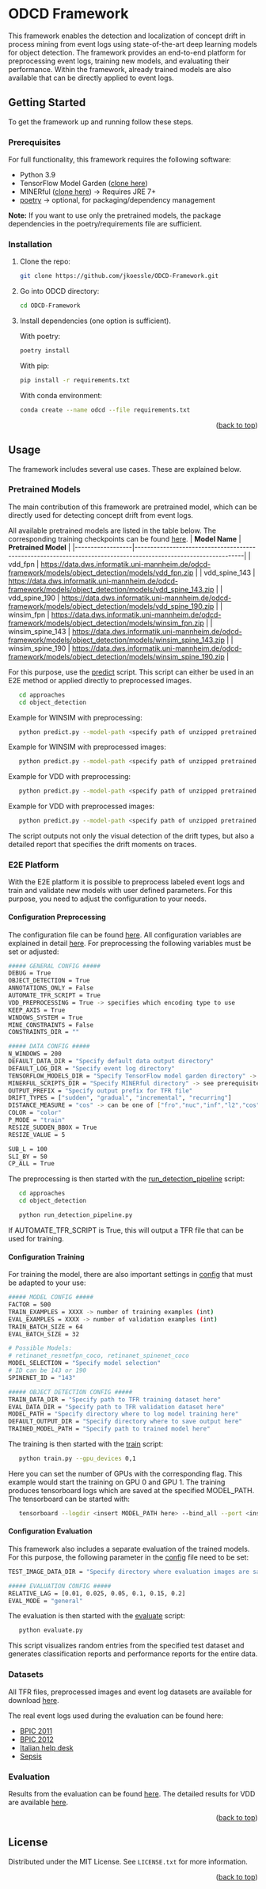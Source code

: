 <a name="readme-top"></a>

# ODCD Framework
This framework enables the detection and localization of concept drift in process mining from event logs using state-of-the-art deep learning models for object detection. The framework provides an end-to-end platform for preprocessing event logs, training new models, and evaluating their performance. Within the framework, already trained models are also available that can be directly applied to event logs. 

<!-- GETTING STARTED -->
## Getting Started

To get the framework up and running follow these steps.

### Prerequisites

For full functionality, this framework requires the following software:
* Python 3.9
* TensorFlow Model Garden ([clone here](https://github.com/tensorflow/models))
* MINERful ([clone here](https://github.com/cdc08x/MINERful)) -> Requires JRE 7+
* [poetry](https://python-poetry.org/) -> optional, for packaging/dependency management

<b>Note:</b> If you want to use only the pretrained models, the package dependencies in the poetry/requirements file are sufficient.

### Installation

1. Clone the repo:
   ```sh
   git clone https://github.com/jkoessle/ODCD-Framework.git
   ```
2. Go into ODCD directory:
   ```sh
   cd ODCD-Framework
   ```
3. Install dependencies (one option is sufficient).
   
   With poetry:
   ```sh
   poetry install
   ```
   With pip: 
   ```sh
   pip install -r requirements.txt
   ```
   With conda environment:
   ```sh
   conda create --name odcd --file requirements.txt
   ```
<p align="right">(<a href="#readme-top">back to top</a>)</p>



<!-- USAGE EXAMPLES -->
## Usage
The framework includes several use cases. These are explained below. 

### Pretrained Models
The main contribution of this framework are pretrained model, which can be directly used for detecting concept drift from event logs. 

All available pretrained models are listed in the table below. The corresponding training checkpoints can be found [here](https://data.dws.informatik.uni-mannheim.de/odcd-framework/models/object_detection/model_checkpoints/).
| **Model Name**   | **Pretrained Model**                                                                                           |
|------------------|----------------------------------------------------------------------------------------------------------------|
| vdd_fpn          | https://data.dws.informatik.uni-mannheim.de/odcd-framework/models/object_detection/models/vdd_fpn.zip          |
| vdd_spine_143    | https://data.dws.informatik.uni-mannheim.de/odcd-framework/models/object_detection/models/vdd_spine_143.zip    |
| vdd_spine_190    | https://data.dws.informatik.uni-mannheim.de/odcd-framework/models/object_detection/models/vdd_spine_190.zip    |
| winsim_fpn       | https://data.dws.informatik.uni-mannheim.de/odcd-framework/models/object_detection/models/winsim_fpn.zip       |
| winsim_spine_143 | https://data.dws.informatik.uni-mannheim.de/odcd-framework/models/object_detection/models/winsim_spine_143.zip |
| winsim_spine_190 | https://data.dws.informatik.uni-mannheim.de/odcd-framework/models/object_detection/models/winsim_spine_190.zip |


For this purpose, use the [predict](approaches/object_detection/predict.py) script. This script can either be used in an E2E method or applied directly to preprocessed images.
```sh
   cd approaches
   cd object_detection
```
Example for WINSIM with preprocessing:
```sh
   python predict.py --model-path <specify path of unzipped pretrained model> --log-dir <specify directory where event logs are stored> --encoding winsim --n-windows 200 --output-dir <specify output directory>
```
Example for WINSIM with preprocessed images:
```sh
   python predict.py --model-path <specify path of unzipped pretrained model> --image-dir <specify directory where preprocessed images are stored> --encoding winsim --n-windows 200 --output-dir <specify output directory>
```
Example for VDD with preprocessing:
```sh
   python predict.py --model-path <specify path of unzipped pretrained model> --log-dir <specify directory where event logs are stored> --encoding vdd --cp-all --output-dir <specify output directory>
```
Example for VDD with preprocessed images:
```sh
   python predict.py --model-path <specify path of unzipped pretrained model> --image-dir <specify directory where preprocessed images are stored> --encoding vdd --cp-all --output-dir <specify output directory>
```

The script outputs not only the visual detection of the drift types, but also a detailed report that specifies the drift moments on traces.
### E2E Platform
With the E2E platform it is possible to preprocess labeled event logs and train and validate new models with user defined parameters. For this purpose, you need to adjust the configuration to your needs.
#### Configuration Preprocessing
The configuration file can be found [here](approaches/object_detection/utils/config.py). All configuration variables are explained in detail [here](https://github.com/jkoessle/ODCD-Framework/wiki/Configuration-Variables). For preprocessing the following variables must be set or adjusted:
```sh
##### GENERAL CONFIG #####
DEBUG = True
OBJECT_DETECTION = True
ANNOTATIONS_ONLY = False
AUTOMATE_TFR_SCRIPT = True
VDD_PREPROCESSING = True -> specifies which encoding type to use
KEEP_AXIS = True
WINDOWS_SYSTEM = True
MINE_CONSTRAINTS = False
CONSTRAINTS_DIR = ""

##### DATA CONFIG #####
N_WINDOWS = 200
DEFAULT_DATA_DIR = "Specify default data output directory"
DEFAULT_LOG_DIR = "Specify event log directory"
TENSORFLOW_MODELS_DIR = "Specify TensorFlow model garden directory" -> see    prerequisites
MINERFUL_SCRIPTS_DIR = "Specify MINERful directory" -> see prerequisites
OUTPUT_PREFIX = "Specify output prefix for TFR file"
DRIFT_TYPES = ["sudden", "gradual", "incremental", "recurring"]
DISTANCE_MEASURE = "cos" -> can be one of ["fro","nuc","inf","l2","cos","earth"]
COLOR = "color"
P_MODE = "train"
RESIZE_SUDDEN_BBOX = True
RESIZE_VALUE = 5

SUB_L = 100
SLI_BY = 50
CP_ALL = True
```

The preprocessing is then started with the [run_detection_pipeline](approaches/object_detection/run_detection_pipeline.py) script:
```sh
   cd approaches
   cd object_detection
```
```sh
   python run_detection_pipeline.py
```
If AUTOMATE_TFR_SCRIPT is True, this will output a TFR file that can be used for training.
#### Configuration Training
For training the model, there are also important settings in [config](approaches/object_detection/utils/config.py) that must be adapted to your use:
```sh
##### MODEL CONFIG #####
FACTOR = 500
TRAIN_EXAMPLES = XXXX -> number of training examples (int)
EVAL_EXAMPLES = XXXX -> number of validation examples (int)
TRAIN_BATCH_SIZE = 64
EVAL_BATCH_SIZE = 32

# Possible Models:
# retinanet_resnetfpn_coco, retinanet_spinenet_coco
MODEL_SELECTION = "Specify model selection"
# ID can be 143 or 190
SPINENET_ID = "143"

##### OBJECT DETECTION CONFIG #####
TRAIN_DATA_DIR = "Specify path to TFR training dataset here"
EVAL_DATA_DIR = "Specify path to TFR validation dataset here"
MODEL_PATH = "Specify directory where to log model training here"
DEFAULT_OUTPUT_DIR = "Specify directory where to save output here"
TRAINED_MODEL_PATH = "Specify path to trained model here"
```
The training is then started with the [train](approaches/object_detection/train.py) script:
```sh
   python train.py --gpu_devices 0,1
```
Here you can set the number of GPUs with the corresponding flag. This example would start the training on GPU 0 and GPU 1. The training produces tensorboard logs which are saved at the specified MODEL_PATH. The tensorboard can be started with:
```sh
   tensorboard --logdir <insert MODEL_PATH here> --bind_all --port <insert your port here> 
```

#### Configuration Evaluation
This framework also includes a separate evaluation of the trained models. For this purpose, the following parameter in the [config](approaches/object_detection/utils/config.py) file need to be set:
```sh
TEST_IMAGE_DATA_DIR = "Specify directory where evaluation images are saved here"

##### EVALUATION CONFIG #####
RELATIVE_LAG = [0.01, 0.025, 0.05, 0.1, 0.15, 0.2]
EVAL_MODE = "general"
```
The evaluation is then started with the [evaluate](approaches/object_detection/evaluate.py) script:
```sh
   python evaluate.py
```
This script visualizes random entries from the specified test dataset and generates classification reports and performance reports for the entire data.

### Datasets
All TFR files, preprocessed images and event log datasets are available for download [here](https://data.dws.informatik.uni-mannheim.de/odcd-framework/data/).

The real event logs used during the evaluation can be found here:
- [BPIC 2011](https://doi.org/10.4121/uuid:d9769f3d-0ab0-4fb8-803b-0d1120ffcf54)
- [BPIC 2012](https://doi.org/10.4121/uuid:3926db30-f712-4394-aebc-75976070e91f)
- [Italian help desk](https://doi.org/10.4121/uuid:0c60edf1-6f83-4e75-9367-4c63b3e9d5bb)
- [Sepsis](https://doi.org/10.4121/uuid:915d2bfb-7e84-49ad-a286-dc35f063a460)


### Evaluation
Results from the evaluation can be found [here](evaluation_results/). The detailed results for VDD are available [here](https://data.dws.informatik.uni-mannheim.de/odcd-framework/evaluation_results/).

<p align="right">(<a href="#readme-top">back to top</a>)</p>

<!-- LICENSE -->
## License

Distributed under the MIT License. See `LICENSE.txt` for more information.

<p align="right">(<a href="#readme-top">back to top</a>)</p>